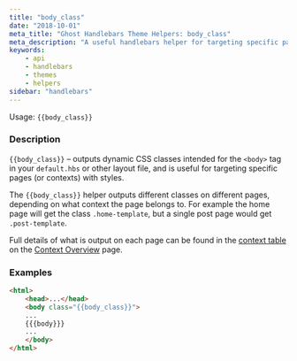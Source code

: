 ```yaml
---
title: "body_class"
date: "2018-10-01"
meta_title: "Ghost Handlebars Theme Helpers: body_class"
meta_description: "A useful handlebars helper for targeting specific pages of your Ghost publication with styles. Read more about Ghost themes! 👻"
keywords:
    - api
    - handlebars
    - themes
    - helpers
sidebar: "handlebars"
---
```


Usage: `{{body_class}}`

### Description

`{{body_class}}` – outputs dynamic CSS classes intended for the `<body>` tag in your `default.hbs` or other layout file, and is useful for targeting specific pages (or contexts) with styles.

The `{{body_class}}` helper outputs different classes on different pages, depending on what context the page belongs to. For example the home page will get the class `.home-template`, but a single post page would get `.post-template`.

Full details of what is output on each page can be found in the [context table](/docs/context-overview#section-context-table) on the [Context Overview](doc:context-overview) page.

### Examples

```html
<html>
    <head>...</head>
    <body class="{{body_class}}">
    ...
    {{{body}}}
    ...
    </body>
</html>
```

